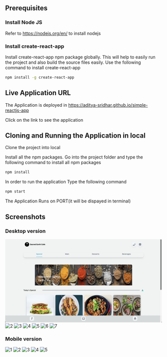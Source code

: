 ## Prerequisites

### Install Node JS

Refer to https://nodejs.org/en/ to install nodejs

### Install create-react-app

Install create-react-app npm package globally. This will help to easily run the project and also build the source files easily. Use the following command to install create-react-app

```bash
npm install -g create-react-app
```

## Live Application URL

The Application is deployed in https://aditya-sridhar.github.io/simple-reactjs-app

Click on the link to see the application

## Cloning and Running the Application in local

Clone the project into local

Install all the npm packages. Go into the project folder and type the following command to install all npm packages

```bash
npm install
```

In order to run the application Type the following command

```bash
npm start
```

The Application Runs on PORT(it will be dispayed in terminal)

## Screenshots

### Desktop version

![1](./public/assets/Screenshots/1.png)
![2](./assets/Screenshots/2.png)
![3](./assets/Screenshots/3.png)
![4](./assets/Screenshots/4.png)
![5](./assets/Screenshots/5.png)
![6](./assets/Screenshots/6.png)
![7](./assets/Screenshots/7.png)

### Mobile version

![1](./assets/Screenshots/M1.png)
![2](./assets/Screenshots/M2.png)
![3](./assets/Screenshots/M3.png)
![4](./assets/Screenshots/M4.png)
![5](./assets/Screenshots/M5.png)
